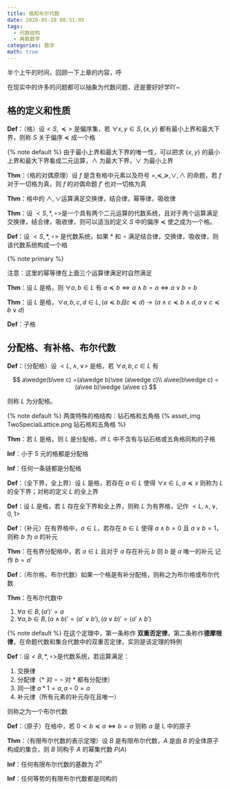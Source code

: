 ```yaml
---
title: 格和布尔代数
date: 2020-05-28 08:51:05
tags:
  - 代数结构
  - 离散数学
categories: 数学
math: true
---
```


半个上午的时间，回顾一下上章的内容，呼

在现实中的许多的问题都可以抽象为代数问题，还是要好好学吖~

<!--more-->

## 格的定义和性质

**Def**：（格）设$< S,\preccurlyeq >$ 是偏序集，若 $\forall x,y\in S,\{x,y\}$ 都有最小上界和最大下界，则称 $S$ 关于偏序 $\preccurlyeq$ 成一个格

{% note default %}
由于最小上界和最大下界的唯一性，可以把求 $\{x,y\}$ 的最小上界和最大下界看成二元运算，$\wedge$ 为最大下界，$\vee$ 为最小上界
<!-- TODO: endnote-->

**Thm**：（格的对偶原理）设 $f$ 是含有格中元素以及符号 $=,\preccurlyeq,\succcurlyeq,\vee,\wedge$ 的命题，若 $f$ 对于一切格为真，则 $f$ 的对偶命题 $f'$ 也对一切格为真

**Thm**：格中的 $\wedge,\vee$运算满足交换律，结合律，幂等律，吸收律

**Thm**：设 $< S,*,\circ >$是一个具有两个二元运算的代数系统，且对于两个运算满足交换律，结合律，吸收律，则可以适当的定义 $S$ 中的偏序 $\preccurlyeq$ 使之成为一个格。

**Def**：设 $< S,*,\circ >$ 是代数系统，如果 $*$ 和 $\circ$ 满足结合律，交换律，吸收律，则该代数系统构成一个格

{% note primary %}

注意：这里的幂等律在上面三个运算律满足时自然满足

<!-- TODO: endnote-->

**Thm**：设 $L$ 是格，则 $\forall a,b\in L$ 有 $a\preccurlyeq b\iff a\wedge b =a\iff a\vee b=b$

**Thm**：设 $L$ 是格，$\forall a,b,c,d\in L,(a\preccurlyeq b 且 c\preccurlyeq d)\rightarrow(a\wedge c\preccurlyeq b\wedge d,a\vee c\preccurlyeq b\vee d)$

**Def**：子格

## 分配格、有补格、布尔代数

**Def**：（分配格）设 $< L,\wedge,\vee >$ 是格，若 $\forall a,b,c\in L$ 有

$$
a\wedge(b\vee c) =(a\wedge b)\vee (a\wedge c)\\
a\vee(b\wedge c) = (a\vee b)\wedge (a\vee c)
$$

则称 $L$ 为分配格。

{% note default %}
两类特殊的格结构：钻石格和五角格
{% asset_img TwoSpecialLattice.png 钻石格和五角格 %}
<!-- TODO: endnote-->

**Thm**：若 $L$ 是格，则 $L$ 是分配格，iff $L$ 中不含有与钻石格或五角格同构的子格

**Inf**：小于 5 元的格都是分配格

**Inf**：任何一条链都是分配格

**Def**：（全下界，全上界）设 $L$ 是格，若存在 $a\in L$ 使得 $\forall x\in L,a\preccurlyeq x$ 则称为 $L$ 的全下界；对称的定义 $L$ 的全上界

**Def**：设 $L$ 是格，若 $L$ 存在全下界和全上界，则称 $L$ 为有界格，记作 $< L,\wedge,\vee,0,1 >$

**Def**：（补元）在有界格中，$a\in L$，若存在 $b\in L$ 使得 $a\wedge b =0$ 且 $a\vee b =1$，则称 $b$ 为 $a$ 的补元

**Thm**：在有界分配格中，若 $a\in L$ 且对于 $a$ 存在补元 $b$ 则 $b$ 是 $a$ 唯一的补元 记作 $b = a'$

**Def**：（布尔格、布尔代数）如果一个格是有补分配格，则称之为布尔格或布尔代数

**Thm**：在布尔代数中

1. $\forall a\in B,(a')' = a$
2. $\forall a,b\in B,(a\wedge b)' =(a'\vee b'),(a\vee b)' = (a'\wedge b')$

{% note default %}
在这个定理中，第一条称作 **双重否定律**，第二条称作**德摩根律**，在命题代数和集合代数中的双重否定律，实则是该定理的特例
<!-- TODO: endnote-->

**Def**：设$<B,*,\circ>$是代数系统，若运算满足：

1. 交换律
2. 分配律（$*$ 对 $\circ$ $\circ$ 对 $*$ 都有分配律）
3. 同一律 $a*1=a,a\circ 0=a$
4. 补元律（所有元素的补元存在且唯一）

则称之为一个布尔代数

**Def**：（原子）在格中，若 $0\prec b\preccurlyeq a\iff b=a$ 则称 $a$ 是 L 中的原子

**Thm**：（有限布尔代数的表示定理）设 $B$ 是有限布尔代数，$A$ 是由 $B$ 的全体原子构成的集合，则 $B$ 同构于 $A$ 的幂集代数 $P(A)$

**Inf**：任何有限布尔代数的基数为 $2^n$

**Inf**：任何等势的有限布尔代数都是同构的
